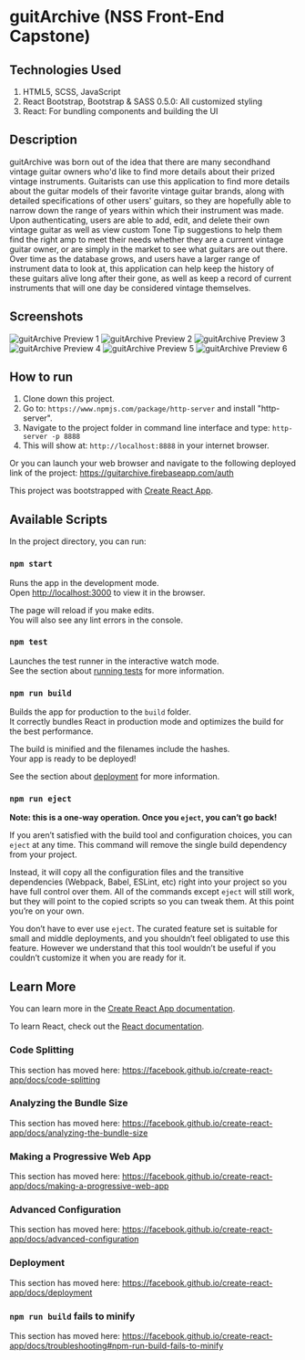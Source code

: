 # guitArchive (NSS Front-End Capstone)

## Technologies Used
1. HTML5, SCSS, JavaScript
2. React Bootstrap, Bootstrap & SASS 0.5.0: All customized styling
3. React: For bundling components and building the UI

## Description
guitArchive was born out of the idea that there are many secondhand vintage guitar owners who'd like to find more details about their prized vintage instruments. Guitarists can use this application to find more details about the guitar models of their favorite vintage guitar brands, along with detailed specifications of other users' guitars, so they are hopefully able to narrow down the range of years within which their instrument was made. Upon authenticating, users are able to add, edit, and delete their own vintage guitar as well as view custom Tone Tip suggestions to help them find the right amp to meet their needs whether they are a current vintage guitar owner, or are simply in the market to see what guitars are out there. Over time as the database grows, and users have a larger range of instrument data to look at, this application can help keep the history of these guitars alive long after their gone, as well as keep a record of current instruments that will one day be considered vintage themselves.

## Screenshots

![guitArchive Preview 1]()
![guitArchive Preview 2]()
![guitArchive Preview 3]()
![guitArchive Preview 4]()
![guitArchive Preview 5]()
![guitArchive Preview 6]()

## How to run
1. Clone down this project.
2. Go to: `https://www.npmjs.com/package/http-server` and install "http-server".  
2. Navigate to the project folder in command line interface and type: `http-server -p 8888`  
3. This will show at: `http://localhost:8888` in your internet browser.  

Or you can launch your web browser and navigate to the following deployed link of the project:
https://guitarchive.firebaseapp.com/auth

This project was bootstrapped with [Create React App](https://github.com/facebook/create-react-app).

## Available Scripts

In the project directory, you can run:

### `npm start`

Runs the app in the development mode.<br />
Open [http://localhost:3000](http://localhost:3000) to view it in the browser.

The page will reload if you make edits.<br />
You will also see any lint errors in the console.

### `npm test`

Launches the test runner in the interactive watch mode.<br />
See the section about [running tests](https://facebook.github.io/create-react-app/docs/running-tests) for more information.

### `npm run build`

Builds the app for production to the `build` folder.<br />
It correctly bundles React in production mode and optimizes the build for the best performance.

The build is minified and the filenames include the hashes.<br />
Your app is ready to be deployed!

See the section about [deployment](https://facebook.github.io/create-react-app/docs/deployment) for more information.

### `npm run eject`

**Note: this is a one-way operation. Once you `eject`, you can’t go back!**

If you aren’t satisfied with the build tool and configuration choices, you can `eject` at any time. This command will remove the single build dependency from your project.

Instead, it will copy all the configuration files and the transitive dependencies (Webpack, Babel, ESLint, etc) right into your project so you have full control over them. All of the commands except `eject` will still work, but they will point to the copied scripts so you can tweak them. At this point you’re on your own.

You don’t have to ever use `eject`. The curated feature set is suitable for small and middle deployments, and you shouldn’t feel obligated to use this feature. However we understand that this tool wouldn’t be useful if you couldn’t customize it when you are ready for it.

## Learn More

You can learn more in the [Create React App documentation](https://facebook.github.io/create-react-app/docs/getting-started).

To learn React, check out the [React documentation](https://reactjs.org/).

### Code Splitting

This section has moved here: https://facebook.github.io/create-react-app/docs/code-splitting

### Analyzing the Bundle Size

This section has moved here: https://facebook.github.io/create-react-app/docs/analyzing-the-bundle-size

### Making a Progressive Web App

This section has moved here: https://facebook.github.io/create-react-app/docs/making-a-progressive-web-app

### Advanced Configuration

This section has moved here: https://facebook.github.io/create-react-app/docs/advanced-configuration

### Deployment

This section has moved here: https://facebook.github.io/create-react-app/docs/deployment

### `npm run build` fails to minify

This section has moved here: https://facebook.github.io/create-react-app/docs/troubleshooting#npm-run-build-fails-to-minify

